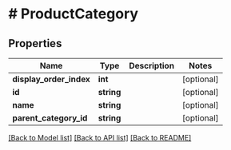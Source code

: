 # # ProductCategory

## Properties

Name | Type | Description | Notes
------------ | ------------- | ------------- | -------------
**display_order_index** | **int** |  | [optional]
**id** | **string** |  | [optional]
**name** | **string** |  | [optional]
**parent_category_id** | **string** |  | [optional]

[[Back to Model list]](../../README.md#models) [[Back to API list]](../../README.md#endpoints) [[Back to README]](../../README.md)
